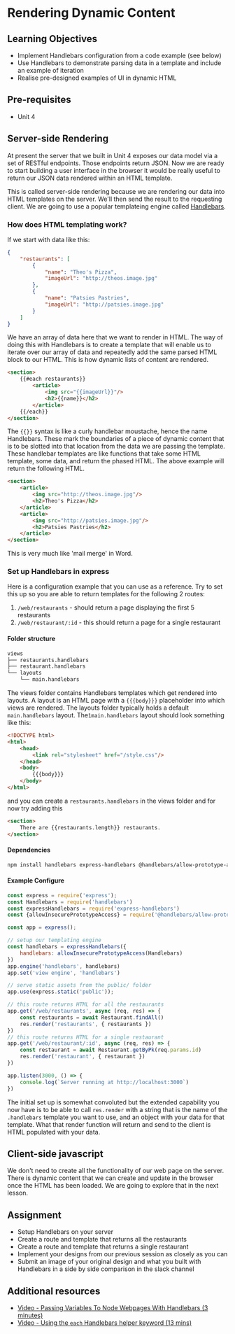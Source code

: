 # Rendering Dynamic Content

## Learning Objectives

* Implement Handlebars configuration from a code example (see below)
* Use Handlebars to demonstrate parsing data in a template and include an example of iteration
* Realise pre-designed examples of UI in dynamic HTML 

## Pre-requisites
* Unit 4

## Server-side Rendering

At present the server that we built in Unit 4 exposes our data model via a set of RESTful endpoints. Those endpoints return JSON. Now we are ready to start building a user interface in the browser it would be really useful to return our JSON data rendered within an HTML template.

This is called server-side rendering because we are rendering our data into HTML templates on the server. We'll then send the result to the requesting client. We are going to use a popular templateing engine called [Handlebars](https://handlebarsjs.com/).

### How does HTML templating work?

If we start with data like this:

```json
{
    "restaurants": [
        {
            "name": "Theo's Pizza",
            "imageUrl": "http://theos.image.jpg"
        },
        {
            "name": "Patsies Pastries",
            "imageUrl": "http://patsies.image.jpg"
        }
    ]
}
```
We have an array of data here that we want to render in HTML. The way of doing this with Handlebars is to create a template that will enable us to iterate over our array of data and repeatedly add the same parsed HTML block to our HTML. This is how dynamic lists of content are rendered.
```html
<section>
    {{#each restaurants}}
        <article>
            <img src="{{imageUrl}}"/>
            <h2>{{name}}</h2>
        </article>
    {{/each}}
</section>
```
The `{{}}` syntax is like a curly handlebar moustache, hence the name Handlebars. These mark the boundaries of a piece of dynamic content that is to be slotted into that location from the data we are passing the template. These handlebar templates are like functions that take some HTML template, some data, and return the phased HTML. The above example will return the following HTML.
```html
<section>
    <article>
        <img src="http://theos.image.jpg"/>
        <h2>Theo's Pizza</h2>
    </article>
    <article>
        <img src="http://patsies.image.jpg"/>
        <h2>Patsies Pastries</h2>
    </article>
</section>
```
This is very much like 'mail merge' in Word. 

### Set up Handlebars in express

Here is a configuration example that you can use as a reference. Try to set this up so you are able to return templates for the following 2 routes:

1. `/web/restaurants` - should return a page displaying the first 5 restaurants
1. `/web/restaurant/:id` - this should return a page for a single restaurant

#### Folder structure

```sh
views
├── restaurants.handlebars
├── restaurant.handlebars
└── layouts
    └── main.handlebars
```
The views folder contains Handlebars templates which get rendered into layouts. A layout is an HTML page with a `{{{body}}}` placeholder into which views are rendered. The layouts folder typically holds a default `main.handlebars` layout. The`1main.handlebars` layout should look something like this:
```html
<!DOCTYPE html>
<html>
    <head>
        <link rel="stylesheet" href="/style.css"/>
    </head>
    <body>
        {{{body}}}
    </body>
</html>
```
and you can create a `restaurants.handlebars` in the views folder and for now try adding this
```html
<section>
    There are {{restaurants.length}} restaurants.
</section>
```
#### Dependencies
```sh
npm install handlebars express-handlebars @handlebars/allow-prototype-access
```
#### Example Configure
```javascript
const express = require('express');
const Handlebars = require('handlebars')
const expressHandlebars = require('express-handlebars')
const {allowInsecurePrototypeAccess} = require('@handlebars/allow-prototype-access')

const app = express();

// setup our templating engine
const handlebars = expressHandlebars({
    handlebars: allowInsecurePrototypeAccess(Handlebars)
})
app.engine('handlebars', handlebars)
app.set('view engine', 'handlebars')

// serve static assets from the public/ folder
app.use(express.static('public'));

// this route returns HTML for all the restaurants
app.get('/web/restaurants', async (req, res) => {
    const restaurants = await Restaurant.findAll()
    res.render('restaurants', { restaurants })
})
// this route returns HTML for a single restaurant
app.get('/web/restaurant/:id', async (req, res) => {
    const restaurant = await Restaurant.getByPk(req.params.id)
    res.render('restaurant', { restaurant })
})

app.listen(3000, () => {
    console.log(`Server running at http://localhost:3000`)
})
```
The initial set up is somewhat convoluted but the extended capability you now have is to be able to call `res.render` with a string that is the name of the `.handlebars` template you want to use, and an object with your data for that template. What that render function will return and send to the client is HTML populated with your data.

## Client-side javascript

We don't need to create all the functionality of our web page on the server. There is dynamic content that we can create and update in the browser once the HTML has been loaded. We are going to explore that in the next lesson.

## Assignment

* Setup Handlebars on your server
* Create a route and template that returns all the restaurants
* Create a route and template that returns a single restaurant
* Implement your designs from our previous session as closely as you can
* Submit an image of your original design and what you built with Handlebars in a side by side comparison in the slack channel

## Additional resources
   * [Video - Passing Variables To Node Webpages With Handlebars (3 minutes)](https://www.youtube.com/watch?v=TV7T_vKMid4)
   * [Video - Using the `each` Handlebars helper keyword (13 mins)](https://www.youtube.com/watch?v=JbrqxPcuYVc)  
